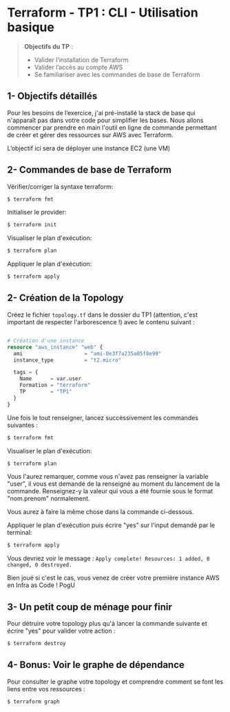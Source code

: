 <!--- 
Ceci est la version en markdown !
Utilisez l'aperçu pour avoir une version plus lisible
-->
# Terraform - TP1 : CLI - Utilisation basique

> **Objectifs du TP** :
>- Valider l’installation de Terraform
>- Valider l’accès au compte AWS
>- Se familiariser avec les commandes de base de Terraform
>

## 1- Objectifs détaillés

Pour les besoins de l’exercice, j'ai pré-installé la stack de base qui n'apparaît pas dans votre code pour simplifier les bases.
Nous allons commencer par prendre en main l'outil en ligne de commande permettant de créer et gérer des ressources sur AWS avec Terraform. 

L’objectif ici sera de déployer une instance EC2 (une VM)

## 2- Commandes de base de Terraform 

Vérifier/corriger la syntaxe terraform:
```bash
$ terraform fmt
```

Initialiser le provider:
```bash
$ terraform init
```

Visualiser le plan d'exécution:
```bash
$ terraform plan
```

Appliquer le plan d'exécution:
```bash
$ terraform apply
```

## 2- Création de la Topology

Créez le fichier `topology.tf` dans le dossier du TP1 (attention, c'est important de respecter l'arborescence !) avec le contenu suivant : 

```tf

# Création d'une instance
resource "aws_instance" "web" {
  ami                    = "ami-0e3f7a235a05f8e99"
  instance_type          = "t2.micro"               

  tags = {
    Name      = var.user
    Formation = "terraform"
    TP        = "TP1"
  }
}

```

Une fois le tout renseigner, lancez succèssivement les commandes suivantes : 

```bash
$ terraform fmt
```

Visualiser le plan d'exécution:
```bash
$ terraform plan
```
Vous l'aurez remarquer, comme vous n'avez pas renseigner la variable "user", il vous est demandé de la renseigné au moment du lancement de la commande.
Renseignez-y la valeur qui vous a été fournie sous le format "nom.prenom" normalement.

Vous aurez à faire la même chose dans la commande ci-dessous.

Appliquer le plan d'exécution puis écrire "yes" sur l'input demandé par le terminal:
```bash
$ terraform apply
```

Vous devriez voir le message :
`Apply complete! Resources: 1 added, 0 changed, 0 destroyed.`

Bien joué si c'est le cas, vous venez de créer votre première instance AWS en Infra as Code ! PogU 

## 3- Un petit coup de ménage pour finir

Pour détruire votre topology plus qu'à lancer la commande suivante et écrire "yes" pour valider votre action :
```bash
$ terraform destroy
```

## 4- Bonus: Voir le graphe de dépendance

Pour consulter le graphe votre topology et comprendre comment se font les liens entre vos ressources :
```bash
$ terraform graph
```
